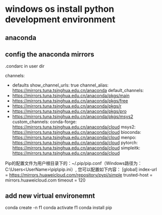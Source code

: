 # windows os install python development environment

## anaconda

## config the anaconda mirrors

.condarc in user dir

channels:
  - defaults
show_channel_urls: true
channel_alias: https://mirrors.tuna.tsinghua.edu.cn/anaconda
default_channels:
  - https://mirrors.tuna.tsinghua.edu.cn/anaconda/pkgs/main
  - https://mirrors.tuna.tsinghua.edu.cn/anaconda/pkgs/free
  - https://mirrors.tuna.tsinghua.edu.cn/anaconda/pkgs/r
  - https://mirrors.tuna.tsinghua.edu.cn/anaconda/pkgs/pro
  - https://mirrors.tuna.tsinghua.edu.cn/anaconda/pkgs/msys2
custom_channels:
  conda-forge: https://mirrors.tuna.tsinghua.edu.cn/anaconda/cloud
  msys2: https://mirrors.tuna.tsinghua.edu.cn/anaconda/cloud
  bioconda: https://mirrors.tuna.tsinghua.edu.cn/anaconda/cloud
  menpo: https://mirrors.tuna.tsinghua.edu.cn/anaconda/cloud
  pytorch: https://mirrors.tuna.tsinghua.edu.cn/anaconda/cloud
  simpleitk: https://mirrors.tuna.tsinghua.edu.cn/anaconda/cloud

Pip的配置文件为用户根目录下的：~/.pip/pip.conf（Windows路径为：C:\Users\<UserName>\pip\pip.ini）, 您可以配置如下内容：
[global]
index-url = https://mirrors.huaweicloud.com/repository/pypi/simple
trusted-host = mirrors.huaweicloud.com
timeout = 120

## add new virtual environemnt
  conda create -n f1
  conda activate f1
  conda install pip

